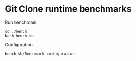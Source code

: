 # Git Clone runtime benchmarks

Run benchmark


```
cd ./bench
bash bench.sh
```

Configuration

`bench.sh/Benchmark configuration`

